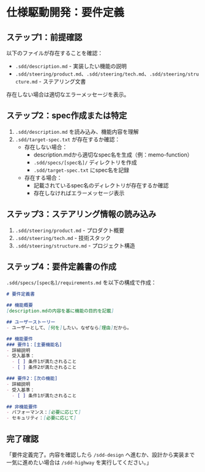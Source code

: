 # 仕様駆動開発：要件定義

## ステップ1：前提確認
以下のファイルが存在することを確認：
- `.sdd/description.md` - 実装したい機能の説明
- `.sdd/steering/product.md`、`.sdd/steering/tech.md`、`.sdd/steering/structure.md` - ステアリング文書

存在しない場合は適切なエラーメッセージを表示。

## ステップ2：spec作成または特定
1. `.sdd/description.md` を読み込み、機能内容を理解
2. `.sdd/target-spec.txt` が存在するか確認：
   - 存在しない場合：
     - description.mdから適切なspec名を生成（例：memo-function）
     - `.sdd/specs/[spec名]/` ディレクトリを作成
     - `.sdd/target-spec.txt` にspec名を記録
   - 存在する場合：
     - 記載されているspec名のディレクトリが存在するか確認
     - 存在しなければエラーメッセージ表示

## ステップ3：ステアリング情報の読み込み
1. `.sdd/steering/product.md` - プロダクト概要
2. `.sdd/steering/tech.md` - 技術スタック
3. `.sdd/steering/structure.md` - プロジェクト構造

## ステップ4：要件定義書の作成
`.sdd/specs/[spec名]/requirements.md` を以下の構成で作成：

```markdown
# 要件定義書

## 機能概要
[description.mdの内容を基に機能の目的を記載]

## ユーザーストーリー
- ユーザーとして、[何を]したい。なぜなら[理由]だから。

## 機能要件
### 要件1：[主要機能名]
- 詳細説明
- 受入基準：
  - [ ] 条件1が満たされること
  - [ ] 条件2が満たされること

### 要件2：[次の機能]
- 詳細説明
- 受入基準：
  - [ ] 条件1が満たされること

## 非機能要件
- パフォーマンス：[必要に応じて]
- セキュリティ：[必要に応じて]
```

## 完了確認
「要件定義完了。内容を確認したら `/sdd-design` へ進むか、設計から実装まで一気に進めたい場合は `/sdd-highway` を実行してください。」
